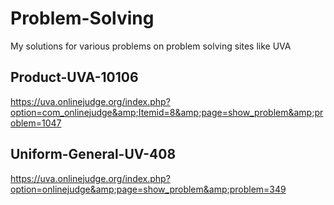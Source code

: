 # Problem-Solving
My solutions for various problems on problem solving sites like UVA

## Product-UVA-10106
https://uva.onlinejudge.org/index.php?option=com_onlinejudge&amp;Itemid=8&amp;page=show_problem&amp;problem=1047

## Uniform-General-UV-408
https://uva.onlinejudge.org/index.php?option=onlinejudge&amp;page=show_problem&amp;problem=349

